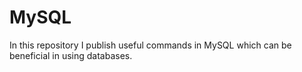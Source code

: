 # MySQL
In this repository I publish useful commands in MySQL which can be beneficial in using databases.
